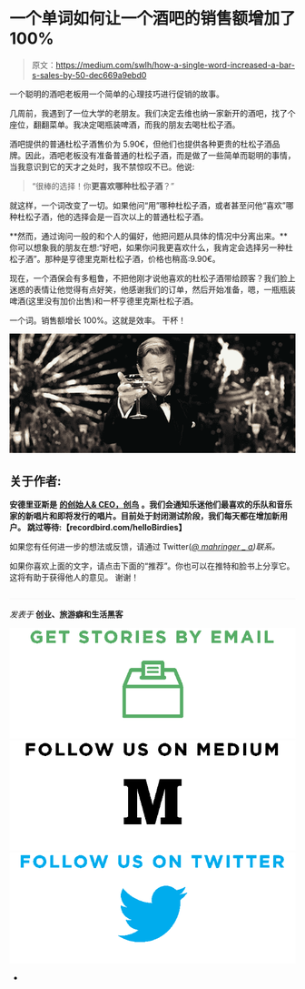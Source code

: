 # 一个单词如何让一个酒吧的销售额增加了 100%

> 原文：<https://medium.com/swlh/how-a-single-word-increased-a-bar-s-sales-by-50-dec669a9ebd0>

一个聪明的酒吧老板用一个简单的心理技巧进行促销的故事。

几周前，我遇到了一位大学的老朋友。我们决定去维也纳一家新开的酒吧，找了个座位，翻翻菜单。我决定喝瓶装啤酒，而我的朋友去喝杜松子酒。

酒吧提供的普通杜松子酒售价为 5.90€，但他们也提供各种更贵的杜松子酒品牌。因此，酒吧老板没有准备普通的杜松子酒，而是做了一些简单而聪明的事情，当我意识到它的天才之处时，我不禁惊叹不已。他说:

> “很棒的选择！你**更喜欢哪种杜松子酒**？”

就这样，一个词改变了一切。如果他问“用”哪种杜松子酒，或者甚至问他“喜欢”哪种杜松子酒，他的选择会是一百次以上的普通杜松子酒。

**然而，通过询问一般的和个人的偏好，他把问题从具体的情况中分离出来。**你可以想象我的朋友在想:“好吧，如果你问我更喜欢什么，我肯定会选择另一种杜松子酒”。那种是亨德里克斯杜松子酒，价格也稍高:9.90€。

现在，一个酒保会有多粗鲁，不把他刚才说他喜欢的杜松子酒带给顾客？我们脸上迷惑的表情让他觉得有点好笑，他感谢我们的订单，然后开始准备，嗯，一瓶瓶装啤酒(这里没有加价出售)和一杯亨德里克斯杜松子酒。

一个词。销售额增长 100%。这就是效率。
干杯！

![](img/02a9d57f1cc727be3b628a467d26e909.png)

## 关于作者:

**安德里亚斯是** [**的创始人& CEO，创鸟**](http://recordbird.com/helloBirdies) **。我们会通知乐迷他们最喜欢的乐队和音乐家的新唱片和即将发行的唱片。目前处于封闭测试阶段，我们每天都在增加新用户。
**跳过等待:【recordbird.com/helloBirdies】****

如果您有任何进一步的想法或反馈，请通过 Twitter([*@ mahringer _ a*](https://twitter.com/mahringer_a)*)联系。*

如果你喜欢上面的文字，请点击下面的“推荐”。你也可以在推特和脸书上分享它。这将有助于获得他人的意见。
谢谢！

![](img/415e6d7eda9213b47f8bea4cc6a2219a.png)

*发表于* **创业、旅游癖和生活黑客**

[![](img/f20f8a326d92cd024c2946c0427a85fd.png)](http://supply.us9.list-manage.com/subscribe?u=310af6eb2240d299c7032ef6c&id=d28d8861ad)[![](img/1b4fd39dd738a88ac13336ad93f1049c.png)](https://blog.growth.supply/)[![](img/93f21657a8ed7c0f741216a91b53c713.png)](https://twitter.com/swlh_)

-